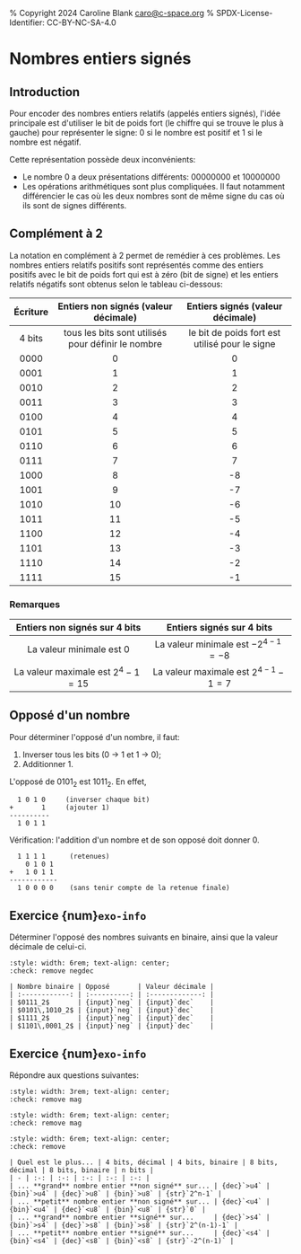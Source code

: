 % Copyright 2024 Caroline Blank <caro@c-space.org>
% SPDX-License-Identifier: CC-BY-NC-SA-4.0

# Nombres entiers signés

## Introduction

Pour encoder des nombres entiers relatifs (appelés entiers signés), l'idée
principale est d'utiliser le bit de poids fort (le chiffre qui se trouve le plus
à gauche) pour représenter le signe: 0 si le nombre est positif et 1 si le
nombre est négatif.

Cette représentation possède deux inconvénients:

- Le nombre 0 a deux présentations différents: 00000000 et 10000000
- Les opérations arithmétiques sont plus compliquées. Il faut notamment
  différencier le cas où les deux nombres sont de même signe du cas où ils sont
  de signes différents.

## Complément à 2

La notation en complément à 2 permet de remédier à ces problèmes. Les nombres
entiers relatifs positifs sont représentés comme des entiers positifs avec le
bit de poids fort qui est à zéro (bit de signe) et les entiers relatifs négatifs
sont obtenus selon le tableau ci-dessous:

| Écriture | Entiers non signés (valeur décimale) | Entiers signés (valeur décimale) |
|:--------:|:-----------------------------------:|:--------------------------------:|
| 4 bits   | tous les bits sont utilisés pour définir le nombre | le bit de poids fort est utilisé pour le signe |
| 0000     | 0                                   | 0                                |
| 0001     | 1                                   | 1                                |
| 0010     | 2                                   | 2                                |
| 0011     | 3                                   | 3                                |
| 0100     | 4                                   | 4                                |
| 0101     | 5                                   | 5                                |
| 0110     | 6                                   | 6                                |
| 0111     | 7                                   | 7                                |
| 1000     | 8                                   | -8                               |
| 1001     | 9                                   | -7                               |
| 1010     | 10                                  | -6                               |
| 1011     | 11                                  | -5                               |
| 1100     | 12                                  | -4                               |
| 1101     | 13                                  | -3                               |
| 1110     | 14                                  | -2                               |
| 1111     | 15                                  | -1                               |

### Remarques

| Entiers non signés sur 4 bits | Entiers signés sur 4 bits |
|:------------------:|:--------------:|
| La valeur minimale est 0 | La valeur minimale est $-2^{4-1} = -8$ |
| La valeur maximale est $2^4-1 = 15$ | La valeur maximale est $2^{4-1}-1 = 7$ |

## Opposé d'un nombre

Pour déterminer l'opposé d'un nombre, il faut:
1. Inverser tous les bits (0 $\rightarrow$ 1 et 1 $\rightarrow$ 0);
2. Additionner 1.

L'opposé de $0101_2$ est $1011_2$. En effet,
```{code-block} text
  1 0 1 0     (inverser chaque bit)
+       1     (ajouter 1)
----------
  1 0 1 1
```

Vérification: l'addition d'un nombre et de son opposé doit donner 0.
```{code-block} text
  1 1 1 1      (retenues)
    0 1 0 1
+   1 0 1 1
------------
  1 0 0 0 0    (sans tenir compte de la retenue finale)
```

## Exercice {num}`exo-info`

<script type="module">
const [core, quiz] = await tdoc.imports('tdoc/core.js', 'tdoc/quiz.js');

quiz.check('negdec', args => {
    args.answer = {
      neg: v => core.strToInt(v, 2),
      dec: v => core.strToInt(v),
    }[args.solution](args.answer);
    const tr = args.field.closest('tr');
    let s = '';
    for (const el of core.qsa(tr, 'math > mn, math > msub > mn:first-child')) {
      s += el.textContent;
    }
    const value = core.strToInt(s, 2);
    const wrap = 1 << s.length, neg = wrap - value;
    const dec = neg < wrap / 2 ? neg : neg - wrap;
    args.solution = {neg, dec}[args.solution];
});
quiz.check('mag', args => {
    const smallest = args.solution[0] === '<';
    const signed = args.solution[1] === 's';
    const bits = core.strToInt(args.solution.slice(2));
    const radix = args.role === 'dec' ? 10 : 2;
    let v = (1 << bits) - 1;
    if (smallest) v -= (1 << bits) - 1;
    if (signed) v -= 1 << (bits - 1);
    if (signed && v < 0 && radix !== 10) v += 1 << bits;
    args.answer = core.strToInt(args.answer, radix);
    args.solution = v;
});
</script>

Déterminer l'opposé des nombres suivants en binaire, ainsi que la valeur
décimale de celui-ci.

```{role} input(quiz-input)
:style: width: 6rem; text-align: center;
:check: remove negdec
```

```{quiz}
| Nombre binaire | Opposé       | Valeur décimale |
| :------------: | :----------: | :-------------: |
| $0111_2$       | {input}`neg` | {input}`dec`    |
| $0101\,1010_2$ | {input}`neg` | {input}`dec`    |
| $1111_2$       | {input}`neg` | {input}`dec`    |
| $1101\,0001_2$ | {input}`neg` | {input}`dec`    |
```

## Exercice {num}`exo-info`

Répondre aux questions suivantes:

```{role} dec(quiz-input)
:style: width: 3rem; text-align: center;
:check: remove mag
```
```{role} bin(quiz-input)
:style: width: 6rem; text-align: center;
:check: remove mag
```
```{role} str(quiz-input)
:style: width: 6rem; text-align: center;
:check: remove
```

```{quiz}
| Quel est le plus... | 4 bits, décimal | 4 bits, binaire | 8 bits, décimal | 8 bits, binaire | n bits |
| - | :-: | :-: | :-: | :-: | :-: |
| ... **grand** nombre entier **non signé** sur... | {dec}`>u4` | {bin}`>u4` | {dec}`>u8` | {bin}`>u8` | {str}`2^n-1` |
| ... **petit** nombre entier **non signé** sur... | {dec}`<u4` | {bin}`<u4` | {dec}`<u8` | {bin}`<u8` | {str}`0` |
| ... **grand** nombre entier **signé** sur...     | {dec}`>s4` | {bin}`>s4` | {dec}`>s8` | {bin}`>s8` | {str}`2^(n-1)-1` |
| ... **petit** nombre entier **signé** sur...     | {dec}`<s4` | {bin}`<s4` | {dec}`<s8` | {bin}`<s8` | {str}`-2^(n-1)` |
```
